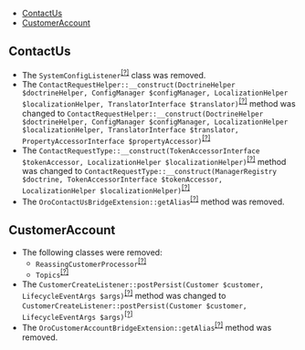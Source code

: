 - [ContactUs](#contactus)
- [CustomerAccount](#customeraccount)

ContactUs
---------
* The `SystemConfigListener`<sup>[[?]](https://github.com/oroinc/orocommerce-orocrm/tree/5.0.0/src/Oro/Bridge/ContactUs/EventListener/SystemConfigListener.php#L15 "Oro\Bridge\ContactUs\EventListener\SystemConfigListener")</sup> class was removed.
* The `ContactRequestHelper::__construct(DoctrineHelper $doctrineHelper, ConfigManager $configManager, LocalizationHelper $localizationHelper, TranslatorInterface $translator)`<sup>[[?]](https://github.com/oroinc/orocommerce-orocrm/tree/5.0.0/src/Oro/Bridge/ContactUs/Helper/ContactRequestHelper.php#L41 "Oro\Bridge\ContactUs\Helper\ContactRequestHelper")</sup> method was changed to `ContactRequestHelper::__construct(DoctrineHelper $doctrineHelper, ConfigManager $configManager, LocalizationHelper $localizationHelper, TranslatorInterface $translator, PropertyAccessorInterface $propertyAccessor)`<sup>[[?]](https://github.com/oroinc/orocommerce-orocrm/tree/5.1.0/src/Oro/Bridge/ContactUs/Helper/ContactRequestHelper.php#L29 "Oro\Bridge\ContactUs\Helper\ContactRequestHelper")</sup>
* The `ContactRequestType::__construct(TokenAccessorInterface $tokenAccessor, LocalizationHelper $localizationHelper)`<sup>[[?]](https://github.com/oroinc/orocommerce-orocrm/tree/5.0.0/src/Oro/Bridge/ContactUs/Form/Type/ContactRequestType.php#L34 "Oro\Bridge\ContactUs\Form\Type\ContactRequestType")</sup> method was changed to `ContactRequestType::__construct(ManagerRegistry $doctrine, TokenAccessorInterface $tokenAccessor, LocalizationHelper $localizationHelper)`<sup>[[?]](https://github.com/oroinc/orocommerce-orocrm/tree/5.1.0/src/Oro/Bridge/ContactUs/Form/Type/ContactRequestType.php#L35 "Oro\Bridge\ContactUs\Form\Type\ContactRequestType")</sup>
* The `OroContactUsBridgeExtension::getAlias`<sup>[[?]](https://github.com/oroinc/orocommerce-orocrm/tree/5.0.0/src/Oro/Bridge/ContactUs/DependencyInjection/OroContactUsBridgeExtension.php#L35 "Oro\Bridge\ContactUs\DependencyInjection\OroContactUsBridgeExtension::getAlias")</sup> method was removed.

CustomerAccount
---------------
* The following classes were removed:
   - `ReassingCustomerProcessor`<sup>[[?]](https://github.com/oroinc/orocommerce-orocrm/tree/5.0.0/src/Oro/Bridge/CustomerAccount/Async/ReassingCustomerProcessor.php#L14 "Oro\Bridge\CustomerAccount\Async\ReassingCustomerProcessor")</sup>
   - `Topics`<sup>[[?]](https://github.com/oroinc/orocommerce-orocrm/tree/5.0.0/src/Oro/Bridge/CustomerAccount/Async/Topics.php#L5 "Oro\Bridge\CustomerAccount\Async\Topics")</sup>
* The `CustomerCreateListener::postPersist(Customer $customer, LifecycleEventArgs $args)`<sup>[[?]](https://github.com/oroinc/orocommerce-orocrm/tree/5.0.0/src/Oro/Bridge/CustomerAccount/EventListener/CustomerCreateListener.php#L12 "Oro\Bridge\CustomerAccount\EventListener\CustomerCreateListener")</sup> method was changed to `CustomerCreateListener::postPersist(Customer $customer, LifecycleEventArgs $args)`<sup>[[?]](https://github.com/oroinc/orocommerce-orocrm/tree/5.1.0/src/Oro/Bridge/CustomerAccount/EventListener/CustomerCreateListener.php#L15 "Oro\Bridge\CustomerAccount\EventListener\CustomerCreateListener")</sup>
* The `OroCustomerAccountBridgeExtension::getAlias`<sup>[[?]](https://github.com/oroinc/orocommerce-orocrm/tree/5.0.0/src/Oro/Bridge/CustomerAccount/DependencyInjection/OroCustomerAccountBridgeExtension.php#L36 "Oro\Bridge\CustomerAccount\DependencyInjection\OroCustomerAccountBridgeExtension::getAlias")</sup> method was removed.

